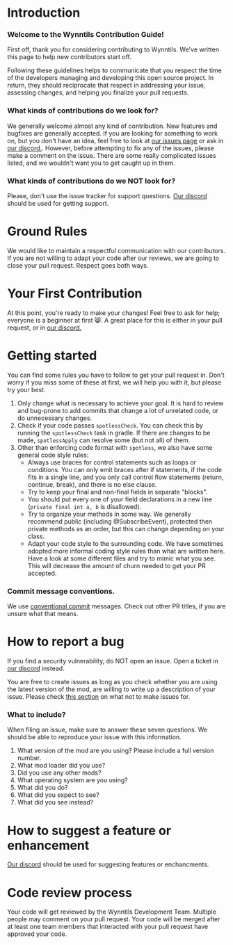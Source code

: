 # Introduction

### Welcome to the Wynntils Contribution Guide!

First off, thank you for considering contributing to Wynntils. We've written this page to help new contributors start off.

Following these guidelines helps to communicate that you respect the time of the developers managing and developing this open source project. In return, they should reciprocate that respect in addressing your issue, assessing changes, and helping you finalize your pull requests.

### What kinds of contributions do we look for?

We generally welcome almost any kind of contribution. New features and bugfixes are generally accepted. If you are looking for something to work on, but you don't have an idea, feel free to look at [our issues page](https://github.com/Wynntils/Wynntils/issues) or ask in [our discord.](https://discord.gg/wynntils). However, before attempting to fix any of the issues, please make a comment on the issue. There are some really complicated issues listed, and we wouldn't want you to get caught up in them.

### What kinds of contributions do we NOT look for?

Please, don't use the issue tracker for support questions. [Our discord](https://discord.gg/wynntils-mod) should be used for getting support.

# Ground Rules

We would like to maintain a respectful communication with our contributors. If you are not willing to adapt your code after our reviews, we are going to close your pull request. Respect goes both ways.

# Your First Contribution

At this point, you're ready to make your changes! Feel free to ask for help; everyone is a beginner at first :smile_cat:. A great place for this is either in your pull request, or in [our discord.](https://discord.gg/wynntils)

# Getting started

You can find some rules you have to follow to get your pull request in. Don't worry if you miss some of these at first, we will help you with it, but please try your best.

1. Only change what is necessary to achieve your goal. It is hard to review and bug-prone to add commits that change a lot of unrelated code, or do unnecessary changes.
2. Check if your code passes `spotlessCheck`. You can check this by running the `spotlessCheck` task in gradle. If there are changes to be made, `spotlessApply` can resolve some (but not all) of them.
3. Other than enforcing code format with `spotless`, we also have some general code style rules:
    * Always use braces for control statements such as loops or conditions. You can only emit braces after if statements, if the code fits in a single line, and you only call control flow statements (return, continue, break), and there is no else clause.
    * Try to keep your final and non-final fields in separate "blocks".
    * You should put every one of your field declarations in a new line (`private final int a, b` is disallowed).
    * Try to organize your methods in some way. We generally recommend public (including @SubscribeEvent), protected then private methods as an order, but this can change depending on your class.
    * Adapt your code style to the surrounding code. We have sometimes adopted more informal coding style rules than what are written here. Have a look at some different files and try to mimic what you see. This will decrease the amount of churn needed to get your PR accepted.

### Commit message conventions.
We use [conventional commit](https://www.conventionalcommits.org/en/v1.0.0/) messages. Check out other PR titles, if you are unsure what that means.

# How to report a bug

If you find a security vulnerability, do NOT open an issue. Open a ticket in [our discord](https://discord.gg/wynntils) instead.

You are free to create issues as long as you check whether you are using the latest version of the mod, are willing to write up a description of your issue. Please check [this section](#what-kinds-of-contributions-do-we-not-look-for) on what not to make issues for.

### What to include?

When filing an issue, make sure to answer these seven questions. We should be able to reproduce your issue with this information.

1. What version of the mod are you using? Please include a full version number.
2. What mod loader did you use?
3. Did you use any other mods?
4. What operating system are you using?
5. What did you do?
6. What did you expect to see?
7. What did you see instead?

# How to suggest a feature or enhancement

[Our discord](https://discord.gg/wynntils) should be used for suggesting features or enchancments.

# Code review process

Your code will get reviewed by the Wynntils Development Team. Multiple people may comment on your pull request. Your code will be merged after at least one team members that interacted with your pull request have approved your code.
